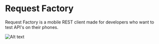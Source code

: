 # Request Factory

Request Factory is a mobile REST client made for developers who want to test API's on their phones.

![Alt text](https://i.imgur.com/JgIoKvT.png)

